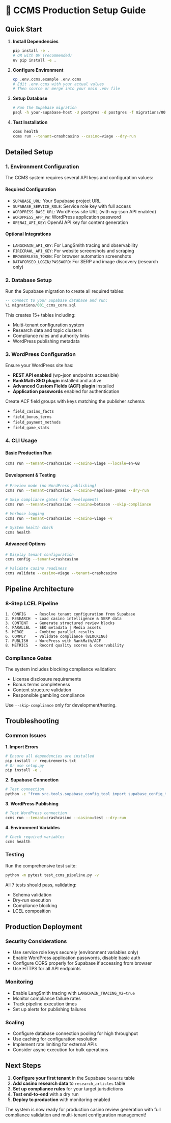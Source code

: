 # 🚀 CCMS Production Setup Guide

## Quick Start

1. **Install Dependencies**
   ```bash
   pip install -e .
   # OR with UV (recommended)
   uv pip install -e .
   ```

2. **Configure Environment**
   ```bash
   cp .env.ccms.example .env.ccms
   # Edit .env.ccms with your actual values
   # Then source or merge into your main .env file
   ```

3. **Setup Database**
   ```bash
   # Run the Supabase migration
   psql -h your-supabase-host -U postgres -d postgres -f migrations/001_ccms_core.sql
   ```

4. **Test Installation**
   ```bash
   ccms health
   ccms run --tenant=crashcasino --casino=viage --dry-run
   ```

## Detailed Setup

### 1. Environment Configuration

The CCMS system requires several API keys and configuration values:

#### Required Configuration
- `SUPABASE_URL`: Your Supabase project URL
- `SUPABASE_SERVICE_ROLE`: Service role key with full access
- `WORDPRESS_BASE_URL`: WordPress site URL (with wp-json API enabled)
- `WORDPRESS_APP_PW`: WordPress application password
- `OPENAI_API_KEY`: OpenAI API key for content generation

#### Optional Integrations
- `LANGCHAIN_API_KEY`: For LangSmith tracing and observability
- `FIRECRAWL_API_KEY`: For website screenshots and scraping
- `BROWSERLESS_TOKEN`: For browser automation screenshots
- `DATAFORSEO_LOGIN/PASSWORD`: For SERP and image discovery (research only)

### 2. Database Setup

Run the Supabase migration to create all required tables:

```sql
-- Connect to your Supabase database and run:
\i migrations/001_ccms_core.sql
```

This creates 15+ tables including:
- Multi-tenant configuration system
- Research data and topic clusters
- Compliance rules and authority links
- WordPress publishing metadata

### 3. WordPress Configuration

Ensure your WordPress site has:
- **REST API enabled** (wp-json endpoints accessible)
- **RankMath SEO plugin** installed and active
- **Advanced Custom Fields (ACF) plugin** installed 
- **Application passwords** enabled for authentication

Create ACF field groups with keys matching the publisher schema:
- `field_casino_facts`
- `field_bonus_terms` 
- `field_payment_methods`
- `field_game_stats`

### 4. CLI Usage

#### Basic Production Run
```bash
ccms run --tenant=crashcasino --casino=viage --locale=en-GB
```

#### Development & Testing
```bash
# Preview mode (no WordPress publishing)
ccms run --tenant=crashcasino --casino=napoleon-games --dry-run

# Skip compliance gates (for development)
ccms run --tenant=crashcasino --casino=betsson --skip-compliance

# Verbose logging
ccms run --tenant=crashcasino --casino=viage -v

# System health check
ccms health
```

#### Advanced Options
```bash
# Display tenant configuration
ccms config --tenant=crashcasino

# Validate casino readiness
ccms validate --casino=viage --tenant=crashcasino
```

## Pipeline Architecture

### 8-Step LCEL Pipeline
```
1. CONFIG    → Resolve tenant configuration from Supabase
2. RESEARCH  → Load casino intelligence & SERP data  
3. CONTENT   → Generate structured review blocks
4. PARALLEL  → SEO metadata | Media assets
5. MERGE     → Combine parallel results
6. COMPLY    → Validate compliance (BLOCKING)
7. PUBLISH   → WordPress with RankMath/ACF
8. METRICS   → Record quality scores & observability
```

### Compliance Gates

The system includes blocking compliance validation:
- License disclosure requirements
- Bonus terms completeness
- Content structure validation
- Responsible gambling compliance

Use `--skip-compliance` only for development/testing.

## Troubleshooting

### Common Issues

**1. Import Errors**
```bash
# Ensure all dependencies are installed
pip install -r requirements.txt
# Or use setup.py
pip install -e .
```

**2. Supabase Connection**
```bash
# Test connection
python -c "from src.tools.supabase_config_tool import supabase_config_tool; print('OK')"
```

**3. WordPress Publishing**
```bash
# Test WordPress connection
ccms run --tenant=crashcasino --casino=test --dry-run
```

**4. Environment Variables**
```bash
# Check required variables
ccms health
```

### Testing

Run the comprehensive test suite:
```bash
python -m pytest test_ccms_pipeline.py -v
```

All 7 tests should pass, validating:
- Schema validation
- Dry-run execution  
- Compliance blocking
- LCEL composition

## Production Deployment

### Security Considerations
- Use service role keys securely (environment variables only)
- Enable WordPress application passwords, disable basic auth
- Configure CORS properly for Supabase if accessing from browser
- Use HTTPS for all API endpoints

### Monitoring
- Enable LangSmith tracing with `LANGCHAIN_TRACING_V2=true`
- Monitor compliance failure rates
- Track pipeline execution times
- Set up alerts for publishing failures

### Scaling
- Configure database connection pooling for high throughput
- Use caching for configuration resolution
- Implement rate limiting for external APIs
- Consider async execution for bulk operations

## Next Steps

1. **Configure your first tenant** in the Supabase `tenants` table
2. **Add casino research data** to `research_articles` table
3. **Set up compliance rules** for your target jurisdictions
4. **Test end-to-end** with a dry run
5. **Deploy to production** with monitoring enabled

The system is now ready for production casino review generation with full compliance validation and multi-tenant configuration management!